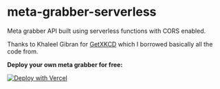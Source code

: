 # meta-grabber-serverless
Meta grabber API built using serverless functions with CORS enabled.

Thanks to Khaleel Gibran for [GetXKCD](https://github.com/khalby786/getxkcd) which I borrowed basically all the code from.

**Deploy your own meta grabber for free:**

[![Deploy with Vercel](https://vercel.com/button)](https://vercel.com/new/git/external?repository-url=https%3A%2F%2Fgithub.com%2FRemiixInc%2Fmeta-grabber-serverless)
